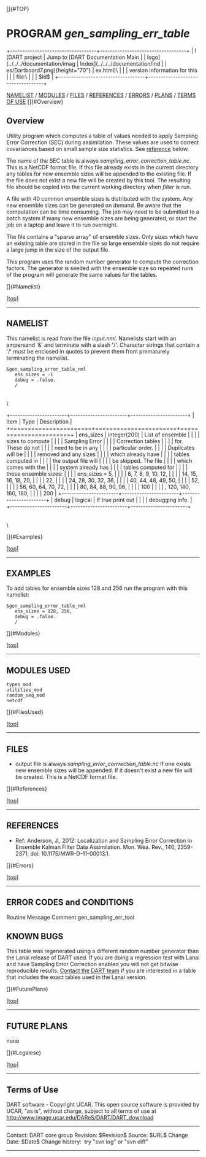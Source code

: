 []{#TOP}

PROGRAM *gen\_sampling\_err\_table*
===================================

+-----------------------------------+-----------------------------------+
| ![DART project                    | Jump to [DART Documentation Main  |
| logo](../../../documentation/imag | Index](../../../documentation/ind |
| es/Dartboard7.png){height="70"}   | ex.html)\                         |
|                                   | version information for this      |
|                                   | file:\                            |
|                                   | \$Id\$                            |
+-----------------------------------+-----------------------------------+

[NAMELIST](#Namelist) / [MODULES](#Modules) / [FILES](#FilesUsed) /
[REFERENCES](#References) / [ERRORS](#Errors) / [PLANS](#FuturePlans) /
[TERMS OF USE](#Legalese) []{#Overview}

Overview
--------

Utility program which computes a table of values needed to apply
Sampling Error Correction (SEC) during assimilation. These values are
used to correct covariances based on small sample size statistics. See
[reference](#References) below.

The name of the SEC table is always
*sampling\_error\_correction\_table.nc*. This is a NetCDF format file.
If this file already exists in the current directory any tables for new
ensemble sizes will be appended to the existing file. If the file does
not exist a new file will be created by this tool. The resulting file
should be copied into the current working directory when *filter* is
run.

A file with 40 common ensemble sizes is distributed with the system. Any
new ensemble sizes can be generated on demand. Be aware that the
computation can be time consuming. The job may need to be submitted to a
batch system if many new ensemble sizes are being generated, or start
the job on a laptop and leave it to run overnight.

The file contains a "sparse array" of ensemble sizes. Only sizes which
have an existing table are stored in the file so large ensemble sizes do
not require a large jump in the size of the output file.

This program uses the random number generator to compute the correction
factors. The generator is seeded with the ensemble size so repeated runs
of the program will generate the same values for the tables.

[]{#Namelist}

<div class="top">

\[[top](#)\]

</div>

------------------------------------------------------------------------

NAMELIST
--------

This namelist is read from the file *input.nml*. Namelists start with an
ampersand '&' and terminate with a slash '/'. Character strings that
contain a '/' must be enclosed in quotes to prevent them from
prematurely terminating the namelist.

<div class="namelist">

    &gen_sampling_error_table_nml
       ens_sizes = -1
       debug = .false.
       /

</div>

\
\

<div>

+-----------------------+-----------------------+-----------------------+
| Item                  | Type                  | Description           |
+=======================+=======================+=======================+
| ens\_sizes            | integer(200)          | List of ensemble      |
|                       |                       | sizes to compute      |
|                       |                       | Sampling Error        |
|                       |                       | Correction tables     |
|                       |                       | for. These do not     |
|                       |                       | need to be in any     |
|                       |                       | particular order.     |
|                       |                       | Duplicates will be    |
|                       |                       | removed and any sizes |
|                       |                       | which already have    |
|                       |                       | tables computed in    |
|                       |                       | the output file will  |
|                       |                       | be skipped. The file  |
|                       |                       | which comes with the  |
|                       |                       | system already has    |
|                       |                       | tables computed for   |
|                       |                       | these ensemble sizes: |
|                       |                       |        ens_sizes = 5, |
|                       |                       |  6, 7, 8, 9, 10, 12,  |
|                       |                       | 14, 15, 16, 18, 20,   |
|                       |                       |                   22, |
|                       |                       |  24, 28, 30, 32, 36,  |
|                       |                       | 40, 44, 48, 49, 50,   |
|                       |                       |                   52, |
|                       |                       |  56, 60, 64, 70, 72,  |
|                       |                       | 80, 84, 88, 90, 96,   |
|                       |                       |                   100 |
|                       |                       | , 120, 140, 160, 180, |
|                       |                       |  200                  |
+-----------------------+-----------------------+-----------------------+
| debug                 | logical               | If true print out     |
|                       |                       | debugging info.       |
+-----------------------+-----------------------+-----------------------+

</div>

\
\

[]{#Examples}

<div class="top">

\[[top](#)\]

</div>

------------------------------------------------------------------------

EXAMPLES
--------

To add tables for ensemble sizes 128 and 256 run the program with this
namelist:

<div>

    &gen_sampling_error_table_nml
       ens_sizes = 128, 256,
       debug = .false.
       /

</div>

[]{#Modules}

<div class="top">

\[[top](#)\]

</div>

------------------------------------------------------------------------

MODULES USED
------------

    types_mod
    utilities_mod
    random_seq_mod
    netcdf

[]{#FilesUsed}

<div class="top">

\[[top](#)\]

</div>

------------------------------------------------------------------------

FILES
-----

-   output file is always *sampling\_error\_corrrection\_table.nc* If
    one exists new ensemble sizes will be appended. If it doesn't exist
    a new file will be created. This is a NetCDF format file.

[]{#References}

<div class="top">

\[[top](#)\]

</div>

------------------------------------------------------------------------

REFERENCES
----------

-   Ref: Anderson, J., 2012: Localization and Sampling Error Correction
    in Ensemble Kalman Filter Data Assimilation. Mon. Wea. Rev., 140,
    2359-2371, doi: 10.1175/MWR-D-11-00013.1.

[]{#Errors}

<div class="top">

\[[top](#)\]

</div>

------------------------------------------------------------------------

ERROR CODES and CONDITIONS
--------------------------

<div class="errors">

Routine
Message
Comment
gen\_sampling\_err\_tool

</div>

KNOWN BUGS
----------

This table was regenerated using a different random number generator
than the Lanai release of DART used. If you are doing a regression test
with Lanai and have Sampling Error Correction enabled you will not get
bitwise reproducible results. [Contact the DART
team](mailto:dart@ucar.edu) if you are interested in a table that
includes the exact tables used in the Lanai version.

[]{#FuturePlans}

<div class="top">

\[[top](#)\]

</div>

------------------------------------------------------------------------

FUTURE PLANS
------------

none

[]{#Legalese}

<div class="top">

\[[top](#)\]

</div>

------------------------------------------------------------------------

Terms of Use
------------

DART software - Copyright UCAR. This open source software is provided by
UCAR, "as is", without charge, subject to all terms of use at
<http://www.image.ucar.edu/DAReS/DART/DART_download>

  ------------------ -----------------------------
  Contact:           DART core group
  Revision:          \$Revision\$
  Source:            \$URL\$
  Change Date:       \$Date\$
  Change history:    try "svn log" or "svn diff"
  ------------------ -----------------------------



